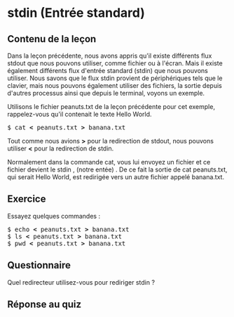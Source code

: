 # stdin (Entrée standard)

## Contenu de la leçon

Dans la leçon précédente, nous avons appris qu'il existe différents flux stdout que nous pouvons utiliser, comme fichier ou à l'écran. Mais il existe également différents flux d'entrée standard (stdin) que nous pouvons utiliser. Nous savons que le flux stdin provient de périphériques tels que le clavier, mais nous pouvons également utiliser des fichiers, la sortie depuis d'autres processus ainsi que depuis le terminal, voyons un exemple. 

Utilisons le fichier peanuts.txt de la leçon précédente pour cet exemple, rappelez-vous qu'il contenait le texte Hello World. 

<pre>$ cat <b>&lt;</b> peanuts.txt <b>&gt;</b> banana.txt </pre>

Tout comme nous avions <b>&gt;</b> pour la redirection de stdout, nous pouvons utiliser <b>&lt;</b> pour la redirection de stdin. 

Normalement dans la commande cat, vous lui envoyez un fichier et ce fichier devient le stdin , (notre entée) . De ce fait la sortie de cat peanuts.txt, qui serait Hello World, est redirigée vers un autre fichier appelé banana.txt.

## Exercice

Essayez quelques commandes :
<pre>
$ echo <b>&lt;</b> peanuts.txt <b>&gt;</b> banana.txt
$ ls <b>&lt;</b> peanuts.txt <b>&gt;</b> banana.txt
$ pwd <b>&lt;</b> peanuts.txt <b>&gt;</b> banana.txt
</pre>

## Questionnaire

Quel redirecteur utilisez-vous pour rediriger stdin ?

## Réponse au quiz
